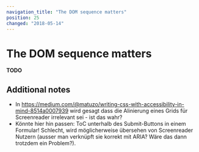 ```yaml
---
navigation_title: "The DOM sequence matters"
position: 25
changed: "2018-05-14"
---
```


# The DOM sequence matters

**TODO**



## Additional notes

- In <https://medium.com/@matuzo/writing-css-with-accessibility-in-mind-8514a0007939> wird gesagt dass die Alinierung eines Grids für Screenreader irrelevant sei - ist das wahr?
- Könnte hier hin passen: ToC unterhalb des Submit-Buttons in einem Formular! Schlecht, wird möglicherweise übersehen von Screenreader Nutzern (ausser man verknüpft sie korrekt mit ARIA? Wäre das dann trotzdem ein Problem?).